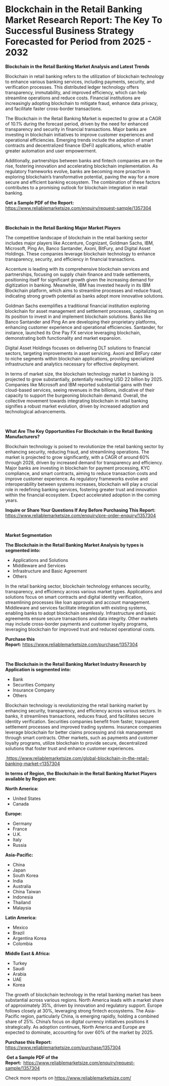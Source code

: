 <p><h1>Blockchain in the Retail Banking Market Research Report: The Key To Successful Business Strategy Forecasted for Period from 2025 - 2032</h1></p><p><strong>Blockchain in the Retail Banking Market Analysis and Latest Trends</strong></p>
<p><p>Blockchain in retail banking refers to the utilization of blockchain technology to enhance various banking services, including payments, security, and verification processes. This distributed ledger technology offers transparency, immutability, and improved efficiency, which can help streamline operations and reduce costs. Financial institutions are increasingly adopting blockchain to mitigate fraud, enhance data privacy, and facilitate faster cross-border transactions.</p><p>The Blockchain in the Retail Banking Market is expected to grow at a CAGR of 10.1% during the forecast period, driven by the need for enhanced transparency and security in financial transactions. Major banks are investing in blockchain initiatives to improve customer experiences and operational efficiencies. Emerging trends include the adoption of smart contracts and decentralized finance (DeFi) applications, which enable greater automation and user empowerment.</p><p>Additionally, partnerships between banks and fintech companies are on the rise, fostering innovation and accelerating blockchain implementation. As regulatory frameworks evolve, banks are becoming more proactive in exploring blockchain’s transformative potential, paving the way for a more secure and efficient banking ecosystem. The combination of these factors contributes to a promising outlook for blockchain integration in retail banking.</p></p>
<p><strong>Get a Sample PDF of the Report:&nbsp;</strong> <a href="https://www.reliablemarketsize.com/enquiry/request-sample/1357304?utm_campaign=3175&utm_medium=2&utm_source=Github&utm_content=ia&utm_term=11032025&utm_id=blockchain-in-the-retail-banking">https://www.reliablemarketsize.com/enquiry/request-sample/1357304</a></p>
<p>&nbsp;</p>
<p><strong>Blockchain in the Retail Banking Major Market Players</strong></p>
<p><p>The competitive landscape of blockchain in the retail banking sector includes major players like Accenture, Cognizant, Goldman Sachs, IBM, Microsoft, Ping An, Banco Santander, Axoni, BitFury, and Digital Asset Holdings. These companies leverage blockchain technology to enhance transparency, security, and efficiency in financial transactions.</p><p>Accenture is leading with its comprehensive blockchain services and partnerships, focusing on supply chain finance and trade settlements, positioning itself for significant growth given the increasing demand for digitization in banking. Meanwhile, IBM has invested heavily in its IBM Blockchain platform, which aims to streamline processes and reduce fraud, indicating strong growth potential as banks adopt more innovative solutions.</p><p>Goldman Sachs exemplifies a traditional financial institution exploring blockchain for asset management and settlement processes, capitalizing on its position to invest in and implement blockchain solutions. Banks like Banco Santander and Ping An are developing their proprietary platforms, enhancing customer experience and operational efficiencies. Santander, for instance, launched its One Pay FX service leveraging blockchain, demonstrating both functionality and market expansion.</p><p>Digital Asset Holdings focuses on delivering DLT solutions to financial sectors, targeting improvements in asset servicing. Axoni and BitFury cater to niche segments within blockchain applications, providing specialized infrastructure and analytics necessary for effective deployment.</p><p>In terms of market size, the blockchain technology market in banking is projected to grow substantially, potentially reaching USD 22 billion by 2025. Companies like Microsoft and IBM reported substantial gains with their cloud-based services, seeing revenues in the billions, indicative of their capacity to support the burgeoning blockchain demand. Overall, the collective movement towards integrating blockchain in retail banking signifies a robust market evolution, driven by increased adoption and technological advancements.</p></p>
<p>&nbsp;</p>
<p><strong>What Are The Key Opportunities For Blockchain in the Retail Banking Manufacturers?</strong></p>
<p><p>Blockchain technology is poised to revolutionize the retail banking sector by enhancing security, reducing fraud, and streamlining operations. The market is projected to grow significantly, with a CAGR of around 60% through 2028, driven by increased demand for transparency and efficiency. Major banks are investing in blockchain for payment processing, KYC compliance, and smart contracts, aiming to reduce transaction costs and improve customer experience. As regulatory frameworks evolve and interoperability between systems increases, blockchain will play a crucial role in redefining banking services, fostering greater trust and innovation within the financial ecosystem. Expect accelerated adoption in the coming years.</p></p>
<p><strong>Inquire or Share Your Questions If Any Before Purchasing This Report:</strong> <a href="https://www.reliablemarketsize.com/enquiry/pre-order-enquiry/1357304?utm_campaign=3175&utm_medium=2&utm_source=Github&utm_content=ia&utm_term=11032025&utm_id=blockchain-in-the-retail-banking">https://www.reliablemarketsize.com/enquiry/pre-order-enquiry/1357304</a></p>
<p>&nbsp;</p>
<p><strong>Market Segmentation</strong></p>
<p><strong>The Blockchain in the Retail Banking Market Analysis by types is segmented into:</strong></p>
<p><ul><li>Applications and Solutions</li><li>Middleware and Services</li><li>Infrastructure and Basic Agreement</li><li>Others</li></ul></p>
<p><p>In the retail banking sector, blockchain technology enhances security, transparency, and efficiency across various market types. Applications and solutions focus on smart contracts and digital identity verification, streamlining processes like loan approvals and account management. Middleware and services facilitate integration with existing systems, enabling banks to adopt blockchain seamlessly. Infrastructure and basic agreements ensure secure transactions and data integrity. Other markets may include cross-border payments and customer loyalty programs, leveraging blockchain for improved trust and reduced operational costs.</p></p>
<p><strong>Purchase this Report:&nbsp;</strong><a href="https://www.reliablemarketsize.com/purchase/1357304?utm_campaign=3175&utm_medium=2&utm_source=Github&utm_content=ia&utm_term=11032025&utm_id=blockchain-in-the-retail-banking">https://www.reliablemarketsize.com/purchase/1357304</a></p>
<p>&nbsp;</p>
<p><strong>The Blockchain in the Retail Banking Market Industry Research by Application is segmented into:</strong></p>
<p><ul><li>Bank</li><li>Securities Company</li><li>Insurance Company</li><li>Others</li></ul></p>
<p><p>Blockchain technology is revolutionizing the retail banking market by enhancing security, transparency, and efficiency across various sectors. In banks, it streamlines transactions, reduces fraud, and facilitates secure identity verification. Securities companies benefit from faster, transparent settlement processes and improved trading systems. Insurance companies leverage blockchain for better claims processing and risk management through smart contracts. Other markets, such as payments and customer loyalty programs, utilize blockchain to provide secure, decentralized solutions that foster trust and enhance customer experiences.</p></p>
<p><a href="https://www.reliablemarketsize.com/global-blockchain-in-the-retail-banking-market-r1357304?utm_campaign=3175&utm_medium=2&utm_source=Github&utm_content=ia&utm_term=11032025&utm_id=blockchain-in-the-retail-banking">&nbsp;https://www.reliablemarketsize.com/global-blockchain-in-the-retail-banking-market-r1357304</a></p>
<p><strong>In terms of Region, the Blockchain in the Retail Banking Market Players available by Region are:</strong></p>
<p>
    <p> <strong> North America: </strong>
        <ul>
            <li>United States</li>
            <li>Canada</li>
        </ul>
        </p> 
    <p> <strong> Europe: </strong>
        <ul>
            <li>Germany</li>
            <li>France</li>
            <li>U.K.</li>
            <li>Italy</li>
            <li>Russia</li>
        </ul>
        </p> 
    <p> <strong> Asia-Pacific: </strong>
        <ul>
            <li>China</li>
            <li>Japan</li>
            <li>South Korea</li>
            <li>India</li>
            <li>Australia</li>
            <li>China Taiwan</li>
            <li>Indonesia</li>
            <li>Thailand</li>
            <li>Malaysia</li>
        </ul>
        </p> 
    <p> <strong> Latin America: </strong>
        <ul>
            <li>Mexico</li>
            <li>Brazil</li>
            <li>Argentina Korea</li>
            <li>Colombia</li>
        </ul>
        </p> 
    <p> <strong> Middle East & Africa: </strong>
        <ul>
            <li>Turkey</li>
            <li>Saudi</li>
            <li>Arabia</li>
            <li>UAE</li>
            <li>Korea</li>
        </ul>
    </p>
    </p>
<p><p>The growth of blockchain technology in the retail banking market has been substantial across various regions. North America leads with a market share of approximately 35%, driven by innovation and regulatory support. Europe follows closely at 30%, leveraging strong fintech ecosystems. The Asia-Pacific region, particularly China, is emerging rapidly, holding a combined share of 25%. China’s focus on digital currency initiatives positions it strategically. As adoption continues, North America and Europe are expected to dominate, accounting for over 60% of the market by 2025.</p></p>
<p><strong>Purchase this Report: </strong><a href="https://www.reliablemarketsize.com/purchase/1357304?utm_campaign=3175&utm_medium=2&utm_source=Github&utm_content=ia&utm_term=11032025&utm_id=blockchain-in-the-retail-banking">https://www.reliablemarketsize.com/purchase/1357304</a></p>
<p>&nbsp;<strong>Get a Sample PDF of the Report:&nbsp;&nbsp;</strong><a href="https://www.reliablemarketsize.com/enquiry/request-sample/1357304?utm_campaign=3175&utm_medium=2&utm_source=Github&utm_content=ia&utm_term=11032025&utm_id=blockchain-in-the-retail-banking">https://www.reliablemarketsize.com/enquiry/request-sample/1357304</a></p>
<p><strong></strong></p>
<p>Check more reports on <a href="https://www.reliablemarketsize.com/?utm_campaign=3175&utm_medium=2&utm_source=Github&utm_content=ia&utm_term=11032025&utm_id=blockchain-in-the-retail-banking">https://www.reliablemarketsize.com/</a></p>